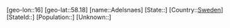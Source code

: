 ﻿---
location: [58.18,16]
type: City
tags:
- geo/City


SpocWebEntityId: 28669
isDeleted: false
confidential: public

---
[geo-lon::16]
[geo-lat::58.18]
[name::Adelsnaes]
[State::]
[Country::[Sweden](geo/Continent/Europe/Sweden.md)]
[StateId::]
[Population::]
[Unknown::]

